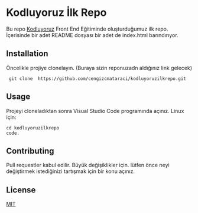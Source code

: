 # Kodluyoruz İlk Repo
Bu repo [Kodluyoruz](https://www.kodluyoruz.org/ ) Front End Eğitiminde oluşturduğumuz ilk repo. İçerisinde bir adet README dosyası bir adet de index.html barındırıyor.
## Installation
Öncelikle projiye clonelayın. (Buraya sizin reponuzadn aldığınız link gelecek)

  ```
   git clone  https://github.com/cengizcmataraci/kodluyoruzilkrepo.git
  ```
## Usage
Projeyi cloneladıktan sonra Visual Studio Code programında açınız.
Linux için:
```
cd kodluyoruzilkrepo
code.
```
## Contributing
Pull requestler kabul edilir. Büyük değişiklikler için. lütfen önce neyi değiştirmek istediğinizi tartışmak için bir konu açınız. 
## License
[MIT](https://choosealicense.com/licenses/mit/)






